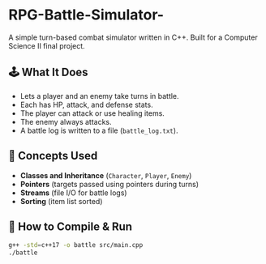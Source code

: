 # RPG-Battle-Simulator-

A simple turn-based combat simulator written in C++. Built for a Computer Science II final project.

## 🕹️ What It Does

- Lets a player and an enemy take turns in battle.
- Each has HP, attack, and defense stats.
- The player can attack or use healing items.
- The enemy always attacks.
- A battle log is written to a file (`battle_log.txt`).

## 🧠 Concepts Used

- **Classes and Inheritance** (`Character`, `Player`, `Enemy`)
- **Pointers** (targets passed using pointers during turns)
- **Streams** (file I/O for battle logs)
- **Sorting** (item list sorted)

## 🧪 How to Compile & Run

```bash
g++ -std=c++17 -o battle src/main.cpp
./battle
